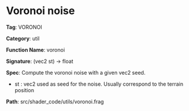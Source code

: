 # Voronoi noise

**Tag**: VORONOI

**Category**: util

**Function Name**: voronoi

**Signature**: (vec2 st) -> float

**Spec**: Compute the voronoi noise with a given vec2 seed.

- st : vec2 used as seed for the noise. Usually correspond to the terrain position



**Path**: src/shader_code/utils/voronoi.frag


